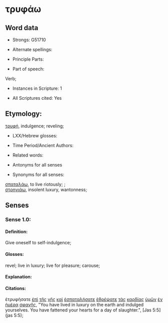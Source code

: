 # τρυφάω

<!-- Status: S2=NeedsReview -->
<!-- Lexica used for edits: BDAG, FFM, LN, A-S -->

## Word data

* Strongs: G51710

* Alternate spellings:

* Principle Parts: 

* Part of speech: 

Verb;

* Instances in Scripture: 1

* All Scriptures cited: Yes

## Etymology: 

[τρυφή](../G51720/01.md), indulgence; reveling;

* LXX/Hebrew glosses: 

* Time Period/Ancient Authors: 

* Related words: 

* Antonyms for all senses

* Synonyms for all senses: 

[σπαταλάω](../G46840/01.md), to live riotously; ;   
[στρηνιάω](../G47640/01.md), insolent luxury, wantonness;

## Senses 

### Sense 1.0:

#### Definition: 

Give oneself to self-indulgence;

#### Glosses:

revel; live in luxury; live for pleasure; carouse;

#### Explanation:

#### Citations:

ἐτρυφήσατε [ἐπὶ](../G19090/01.md) [τῆς](../G35880/01.md) [γῆς](../G10930/01.md) [καὶ](../G25320/01.md) [ἐσπαταλήσατε](../G46840/01.md) [ἐθρέψατε](../G51420/01.md) [τὰς](../G35880/01.md) [καρδίας](../G25880/01.md) [ὑμῶν](../G47710/01.md) [ἐν](../G17220/01.md) [ἡμέρᾳ](../G22500/01.md) [σφαγῆς](../G49670/01.md), 
"You have lived in luxury on the earth and indulged yourselves. You have fattened your hearts for a day of slaughter.", 
[Jas 5:5](jas 5:5); 
